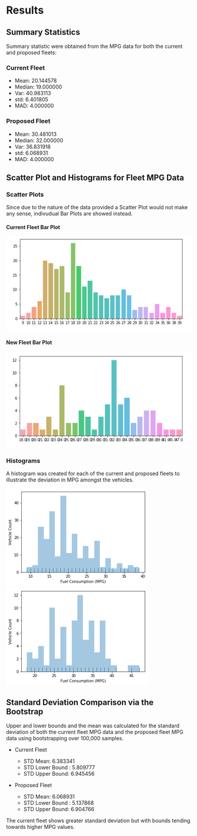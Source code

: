 # Results

## Summary Statistics

Summary statistic were obtained from the MPG data for both the current and proposed fleets:

### Current Fleet
* Mean: 20.144578
* Median: 19.000000
* Var: 40.983113
* std: 6.401805
* MAD: 4.000000

### Proposed Fleet
* Mean: 30.481013
* Median: 32.000000
* Var: 36.831918
* std: 6.068931
* MAD: 4.000000

## Scatter Plot and Histograms for Fleet MPG Data

### Scatter Plots

Since due to the nature of the data provided a Scatter Plot would not make any sense, indivudual Bar Plots are showed instead.

#### Current Fleet Bar Plot

![logo](./Current_Fleet_BarPlot_ConsumptionMPG.png?raw=true)

#### New Fleet Bar Plot

![logo](./New_Fleet_BarPlot_ConsumptionMPG.png?raw=true)

### Histograms

A histogram was created for each of the current and proposed fleets to illustrate the deviation in MPG amongst the vehicles.

![logo](./histogram_vehicles_current_fleet.png?raw=true)
![logo](./histogram_vehicles_proposed_fleet.png?raw=true)

## Standard Deviation Comparison via the Bootstrap

Upper and lower bounds and the mean was calculated for the standard deviation of both the current fleet MPG data and the proposed fleet MPG data using bootstrapping over 100,000 samples.

* Current Fleet
	* STD Mean: 6.383341
	* STD Lower Bound : 5.809777
	* STD Upper Bound: 6.945456

* Proposed Fleet
	* STD Mean: 6.068931
	* STD Lower Bound : 5.137868
	* STD Upper Bound: 6.904766

The current fleet shows greater standard deviation but with bounds tending towards higher MPG values.